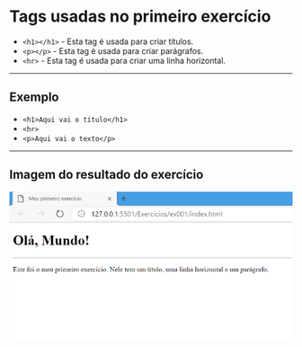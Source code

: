 # Tags usadas no primeiro exercício

- `<h1></h1>` - Esta tag é usada para criar títulos.
- `<p></p>` - Esta tag é usada para criar parágrafos.
- `<hr>` - Esta tag é usada para criar uma linha horizontal.

---

## Exemplo

- `<h1>Aqui vai o título</h1>`
- `<hr>`
- `<p>Aqui vai o texto</p>`

---

## Imagem do resultado do exercício

![Imagem do exercício feito](img/ex001.png)
